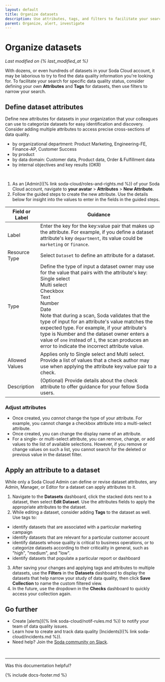 ```yaml
---
layout: default
title: Organize datasets
description: Use attributes, tags, and filters to facilitate your search for the specific data quality status of your datasets.
parent: Organize, alert, investigate
---
```


# Organize datasets 
<!--Linked to UI, access Shlink-->
*Last modified on {% last_modified_at %}*

With dozens, or even hundreds of datasets in your Soda Cloud account, it may be laborious to try to find the data quality information you're looking for. To facilitate your search for specific data quality status, consider defining your own **Attributes** and **Tags** for datasets, then use filters to narrow your search.


## Define dataset attributes

Define new attributes for datasets in your organization that your colleagues can use to categorize datasets for easy identification and discovery. Consider adding multiple attributes to access precise cross-sections of data quality.
* by organizational department: Product Marketing, Engineering-FE, Finance-AP, Customer Success
* by product
* by data domain: Customer data, Product data, Order & Fulfillment data
* by internal objectives and key results (OKR)

<br />

1. As an [Admin]({% link soda-cloud/roles-and-rights.md %}) of your Soda Cloud account, navigate to **your avatar** > **Attributes** > **New Attribute**.
2. Follow the guided steps to create the new attribute. Use the details below for insight into the values to enter in the fields in the guided steps. 

| Field or Label  | Guidance |
| -----------------  | ----------- |
| Label | Enter the key for the key:value pair that makes up the attribute. For example, if you define a dataset attribute's key  `department`, its value could be `marketing` or `finance`.  |
| Resource Type |  Select `Dataset` to define an attribute for a dataset. |
| Type | Define the type of input a dataset owner may use for the value that pairs with the attribute's key:<br /> Single select<br /> Multi select<br /> Checkbox<br /> Text<br /> Number<br /> Date<br /> Note that during a scan, Soda validates that the type of input for an attribute's value matches the expected type. For example, if your attribute's type is Number and the dataset owner enters a value of `one` instead of `1`, the scan produces an error to indicate the incorrect attribute value. |
| Allowed Values | Applies only to Single select and Multi select. Provide a list of values that a check author may use when applying the attribute key:value pair to a check. |
| Description | (Optional) Provide details about the check attribute to offer guidance for your fellow Soda users. |

### Adjust attributes

* Once created, you *cannot* change the type of your attribute. For example, you cannot change a checkbox attribute into a multi-select attribute.
* Once created, you can change the display name of an attribute.
* For a single- or multi-select attribute, you can remove, change, or add values to the list of available selections. However, if you remove or change values on such a list, you cannot search for the deleted or previous value in the dataset filter. 

## Apply an attribute to a dataset

While only a Soda Cloud Admin can define or revise dataset attributes, any Admin, Manager, or Editor for a dataset can apply attributes to it.

1. Navigate to the **Datasets** dashboard, click the stacked dots next to a dataset, then select **Edit Dataset**. Use the attributes fields to apply the appropriate attributes to the dataset. 
2. While editing a dataset, consider adding **Tags** to the dataset as well. Use tags to:
* identify datasets that are associated with a particular marketing campaign
* identify datasets that are relevant for a particular customer account
* identify datasets whose quality is critical to business operations, or to categorize datasets according to their criticality in general, such as "high", "medium", and "low".
* identify datasets that populate a particular report or dashboard 
3. After saving your changes and applying tags and attributes to multiple datasets, use the **Filters** in the **Datasets** dashboard to display the datasets that help narrow your study of data quality, then click **Save Collection** to name the custom filtered view.
4. In the future, use the dropdown in the **Checks** dashboard to quickly access your collection again.


## Go further

* Create [alerts]({% link soda-cloud/notif-rules.md %}) to notify your team of data quality issues.
* Learn how to create and track data quality [Incidents]({% link soda-cloud/incidents.md %}).
* Need help? Join the <a href="https://community.soda.io/slack" target="_blank"> Soda community on Slack</a>.
<br />

---

Was this documentation helpful?

<!-- LikeBtn.com BEGIN -->
<span class="likebtn-wrapper" data-theme="tick" data-i18n_like="Yes" data-ef_voting="grow" data-show_dislike_label="true" data-counter_zero_show="true" data-i18n_dislike="No"></span>
<script>(function(d,e,s){if(d.getElementById("likebtn_wjs"))return;a=d.createElement(e);m=d.getElementsByTagName(e)[0];a.async=1;a.id="likebtn_wjs";a.src=s;m.parentNode.insertBefore(a, m)})(document,"script","//w.likebtn.com/js/w/widget.js");</script>
<!-- LikeBtn.com END -->

{% include docs-footer.md %}